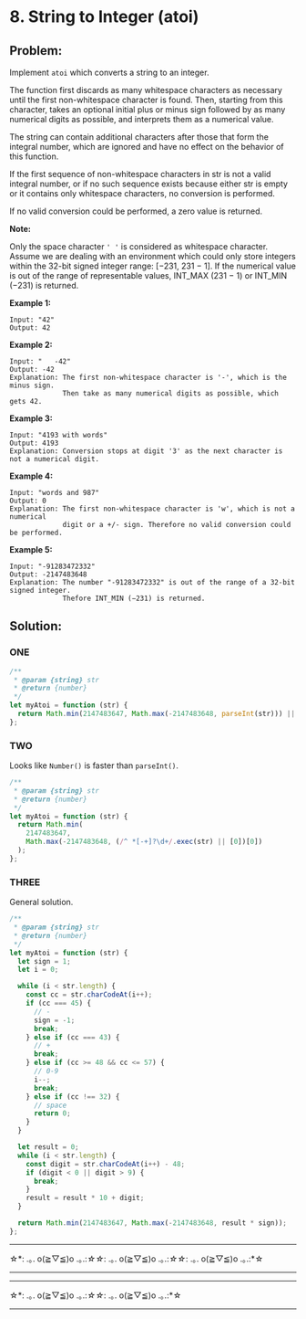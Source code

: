 # 8. String to Integer (atoi)

## Problem:

Implement `atoi` which converts a string to an integer.

The function first discards as many whitespace characters as necessary until the first non-whitespace character is found. Then, starting from this character, takes an optional initial plus or minus sign followed by as many numerical digits as possible, and interprets them as a numerical value.

The string can contain additional characters after those that form the integral number, which are ignored and have no effect on the behavior of this function.

If the first sequence of non-whitespace characters in str is not a valid integral number, or if no such sequence exists because either str is empty or it contains only whitespace characters, no conversion is performed.

If no valid conversion could be performed, a zero value is returned.

**Note:**

Only the space character `' '` is considered as whitespace character. Assume we are dealing with an environment which could only store integers within the 32-bit signed integer range: \[−231, 231 − 1]. If the numerical value is out of the range of representable values, INT\_MAX (231 − 1) or INT\_MIN (−231) is returned.

**Example 1:**

```
Input: "42"
Output: 42
```

**Example 2:**

```
Input: "   -42"
Output: -42
Explanation: The first non-whitespace character is '-', which is the minus sign.
             Then take as many numerical digits as possible, which gets 42.
```

**Example 3:**

```
Input: "4193 with words"
Output: 4193
Explanation: Conversion stops at digit '3' as the next character is not a numerical digit.
```

**Example 4:**

```
Input: "words and 987"
Output: 0
Explanation: The first non-whitespace character is 'w', which is not a numerical
             digit or a +/- sign. Therefore no valid conversion could be performed.
```

**Example 5:**

```
Input: "-91283472332"
Output: -2147483648
Explanation: The number "-91283472332" is out of the range of a 32-bit signed integer.
             Thefore INT_MIN (−231) is returned.
```

## Solution:

### ONE

```javascript
/**
 * @param {string} str
 * @return {number}
 */
let myAtoi = function (str) {
  return Math.min(2147483647, Math.max(-2147483648, parseInt(str))) || 0;
};
```

### TWO

Looks like `Number()` is faster than `parseInt()`.

```javascript
/**
 * @param {string} str
 * @return {number}
 */
let myAtoi = function (str) {
  return Math.min(
    2147483647,
    Math.max(-2147483648, (/^ *[-+]?\d+/.exec(str) || [0])[0])
  );
};
```

### THREE

General solution.

```javascript
/**
 * @param {string} str
 * @return {number}
 */
let myAtoi = function (str) {
  let sign = 1;
  let i = 0;

  while (i < str.length) {
    const cc = str.charCodeAt(i++);
    if (cc === 45) {
      // -
      sign = -1;
      break;
    } else if (cc === 43) {
      // +
      break;
    } else if (cc >= 48 && cc <= 57) {
      // 0-9
      i--;
      break;
    } else if (cc !== 32) {
      // space
      return 0;
    }
  }

  let result = 0;
  while (i < str.length) {
    const digit = str.charCodeAt(i++) - 48;
    if (digit < 0 || digit > 9) {
      break;
    }
    result = result * 10 + digit;
  }

  return Math.min(2147483647, Math.max(-2147483648, result * sign));
};
```

***

☆\*: .｡. o(≧▽≦)o .｡.:_☆☆_: .｡. o(≧▽≦)o .｡.:_☆☆_: .｡. o(≧▽≦)o .｡.:\*☆

***

***

☆\*: .｡. o(≧▽≦)o .｡.:_☆☆_: .｡. o(≧▽≦)o .｡.:\*☆

***
